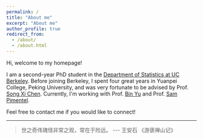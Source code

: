 ```yaml
---
permalink: /
title: "About me"
excerpt: "About me"
author_profile: true
redirect_from: 
  - /about/
  - /about.html
---
```



Hi, welcome to my homepage!

I am a second-year PhD student in the [Department of Statistics at UC Berkeley](https://statistics.berkeley.edu). Before joining Berkeley, I spent four great years in Yuanpei College, Peking University, and was very fortunate to be advised by Prof. [Song Xi Chen](https://www.songxichen.com). Currently, I'm working with Prof. [Bin Yu](https://binyu.stat.berkeley.edu) and Prof. [Sam Pimentel](https://www.stat.berkeley.edu/~spi/). 

Feel free to contact me if you would like to connect!


-------


> 世之奇伟瑰怪非常之观，常在于险远。 --- 王安石 《游褒禅山记》


